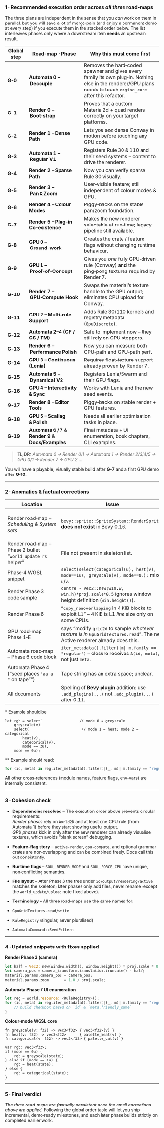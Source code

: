 ### 1 · Recommended execution order across *all three* road‑maps

The three plans are independent in the sense that you *can* work on them in parallel, but you will save a lot of merge‑pain (and enjoy a permanent demo at every step) if you execute them in the stacked order below. The list interleaves phases only where a downstream item **needs** an upstream result.

| Global step | Road‑map · Phase                                      | Why this must come first                                                                                                                                        |
| ----------- | ----------------------------------------------------- | --------------------------------------------------------------------------------------------------------------------------------------------------------------- |
| **G‑0**     | **Automata 0 – Decouple**                             | Removes the hard‑coded spawner and gives every family its own plug‑in. Nothing else in the renderer/GPU plans needs to touch `engine_core` after this refactor. |
| **G‑1**     | **Render 0 – Boot‑strap**                             | Proves that a custom Material2d + quad renders correctly on your target platforms.                                                                              |
| **G‑2**     | **Render 1 – Dense Path**                             | Lets you *see* dense Conway in motion before touching any GPU code.                                                                                             |
| **G‑3**     | **Automata 1 – Regular V1**                           | Registers Rule 30 & 110 and their seed systems – content to drive the renderer.                                                                                 |
| **G‑4**     | **Render 2 – Sparse Path**                            | Now you can verify sparse Rule 30 visually.                                                                                                                     |
| **G‑5**     | **Render 3 – Pan & Zoom**                             | User‑visible feature; still independent of colour modes & GPU.                                                                                                  |
| **G‑6**     | **Render 4 – Colour Modes**                           | Piggy‑backs on the stable pan/zoom foundation.                                                                                                                  |
| **G‑7**     | **Render 5 – Plug‑in Co‑existence**                   | Makes the new renderer selectable at run‑time; legacy pipeline still available.                                                                                 |
| **G‑8**     | **GPU 0 – Ground‑work**                               | Creates the crate / feature flags without changing runtime behaviour.                                                                                           |
| **G‑9**     | **GPU 1 – Proof‑of‑Concept**                          | Gives you *one* fully GPU‑driven rule (Conway) **and** the ping‑pong textures required by Render 7.                                                             |
| **G‑10**    | **Render 7 – GPU‑Compute Hook**                       | Swaps the material’s texture handle to the GPU output; eliminates CPU upload for Conway.                                                                        |
| **G‑11**    | **GPU 2 – Multi‑rule Support**                        | Adds Rule 30/110 kernels and registry metadata (`GpuDiscrete`).                                                                                                 |
| **G‑12**    | **Automata 2–4 (CF / CS / TM)**                       | Safe to implement now – they still rely on CPU steppers.                                                                                                        |
| **G‑13**    | **Render 6 – Performance Polish**                     | Now you can measure both CPU‐path and GPU‑path perf.                                                                                                            |
| **G‑14**    | **GPU 3 – Continuous (Lenia)**                        | Requires float‑texture support already proven by Render 7.                                                                                                      |
| **G‑15**    | **Automata 5 – Dynamical V2**                         | Registers Lenia/Swarm and their GPU flags.                                                                                                                      |
| **G‑16**    | **GPU 4 – Interactivity & Sync**                      | Works with Lenia and the new seed events.                                                                                                                       |
| **G‑17**    | **Render 8 – Editor Tools**                           | Piggy‑backs on stable render + GPU features.                                                                                                                    |
| **G‑18**    | **GPU 5 – Scaling & Polish**                          | Needs all earlier optimisation tasks in place.                                                                                                                  |
| **G‑19**    | **Automata 6 / 7** & **Render 9** & **Docs/Examples** | Final metadata + UI enumeration, book chapters, CLI examples.                                                                                                   |

> **TL;DR:**
> *Automata 0 → Render 0/1 → Automata 1 → Render 2/3/4/5 → GPU 0/1 → Render 7 → GPU 2 …*

You will have a playable, visually stable build after **G‑7** and a first GPU demo after **G‑10**.

---

### 2 · Anomalies & factual corrections

| Location                                                    | Issue                                                                                       | Correction / Rationale                                                                                                                                                                                                                  |
| ----------------------------------------------------------- | ------------------------------------------------------------------------------------------- | --------------------------------------------------------------------------------------------------------------------------------------------------------------------------------------------------------------------------------------- |
| Render road‑map – *Scheduling & System sets*                | `bevy::sprite::SpriteSystem::RenderSprites` **does not exist** in Bevy 0.16.                | Use `bevy::sprite::RenderSet::Queue` (runs just before draw) and register with `.in_set(RenderSet::Queue).before(RenderSet::Queue)` or simpler: keep your systems in `MainSet::Render` – Bevy will run them before its own render sets. |
| Render road‑map – Phase 2 bullet “`world_update.rs` helper” | File not present in skeleton list.                                                          | Rename to `upload.rs` (matches the module skeleton) **or** create `world_update.rs` and update skeleton for consistency.                                                                                                                |
| Phase‑4 WGSL snippet                                        | `select(select(categorical(u), heat(v), mode==1u), greyscale(v), mode==0u);` mixes `u`/`v`. | The second argument of `categorical` should also be `v`.  Provide clearer version:                                                                                                                                                      | ref *
| Render Phase 3 code sample | `centre - Vec2::new(win.w, win.h)*proj.scale*0.5` ignores window height definition (`win.height()`). | Use `let half = Vec2::new(win.width(), win.height()) * 0.5 * proj.scale;` |
| Render Phase 6 | “`copy_nonoverlapping` in 4 KiB blocks to exploit L1” – 4 KiB is L1 *line* size only on some CPUs. | Clarify: *“chunked in ≤ 16 KiB blocks (fits into most L1d caches)”*. |
| GPU road‑map Phase 1‑E | says “modify `grid2d` to sample *whatever texture is in* `GpuGridTextures.read`”. The new Active renderer already does this. | Clarify that **only the legacy `grid2d`** needs the swap if you intend to keep it; Active renderer is already wired to the handle. |
| Automata road‑map – Phase 6 code block | `iter_metadata().filter(\|m\| m.family == "regular")` – closure receives `&(id, meta)`, not just `meta`. | ref ** |
| Automata Phase 4 (“seed places `"aa a "` on tape””) | Tape string has an extra space; unclear. | Use `"aaa "` (three a’s + blank) **or** note explicitly that the third character is a blank symbol. |
| All documents | Spelling of **Bevy plugin** addition: use `.add_plugins(...)` not `.add_plugin(...)` after 0.11. | Ensure consistent `.add_plugins` syntax. |


\* Example should be 
```wgsl
let rgb = select(                 // mode 0 = greyscale
    greyscale(v),
    select(                        // mode 1 = heat; mode 2 = categorical
        heat(v), 
        categorical(v), 
        mode == 2u),
    mode == 0u);
```

\*\* Example should read:  
```rust
for (id, meta) in reg.iter_metadata().filter(|(_, m)| m.family == "regular") { … }
``` 

All other cross‑references (module names, feature flags, env‑vars) are internally consistent.

---

### 3 · Cohesion check

* **Dependencies resolved** – The execution order above prevents circular requirements:  
*Render phases* rely on `World2D` and at least one CPU rule (from Automata 1) before they start showing useful output.  
*GPU phases* kick in only after the new renderer can already visualise textures, which avoids “blank screen” debugging.

* **Feature‑flag story** – `active-render`, `gpu-compute`, and optional grammar crates are non‑overlapping and can be combined freely.  Docs call this out consistently.

* **Runtime flags** – `SOUL_RENDER_MODE` and `SOUL_FORCE_CPU` have unique, non‑conflicting semantics.

* **File layout** – After Phase 3 the tree under `io/output/rendering/active` matches the skeleton; later phases only add files, never rename (except the `world_update/upload` note fixed above).

* **Terminology** – All three road‑maps use the same names for:  
* `GpuGridTextures.read/write`  
* `RuleRegistry` (singular, never pluralised)  
* `AutomataCommand::SeedPattern`  

---

### 4 · Updated snippets with fixes applied

**Render Phase 3 (camera)**

```rust
let half = Vec2::new(window.width(), window.height()) * proj.scale * 0.5;
let camera_pos = camera_transform.translation.truncate() - half;
material.params.camera_pos = camera_pos;
material.params.zoom       = 1.0 / proj.scale;
```

**Automata Phase 7 UI enumeration**

```rust
let reg = world.resource::<RuleRegistry>();
for (id, meta) in reg.iter_metadata().filter(|(_, m)| m.family == "regular") {
    // build checkbox based on `id` & `meta.friendly_name`
}
```

**Colour‑mode WGSL core**

```wgsl
fn greyscale(v: f32) -> vec3<f32> { vec3<f32>(v) }
fn heat(v: f32) -> vec3<f32>      { palette_heat(v) }
fn categorical(v: f32) -> vec3<f32> { palette_cat(v) }

var rgb: vec3<f32>;
if (mode == 0u) {
    rgb = greyscale(state);
} else if (mode == 1u) {
    rgb = heat(state);
} else {
    rgb = categorical(state);
}
```

---

### 5 · Final verdict

*The three road‑maps are factually consistent once the small corrections above are applied.*
Following the global order table will let you ship incremental, demo‑ready milestones, and each later phase builds strictly on completed earlier work.
